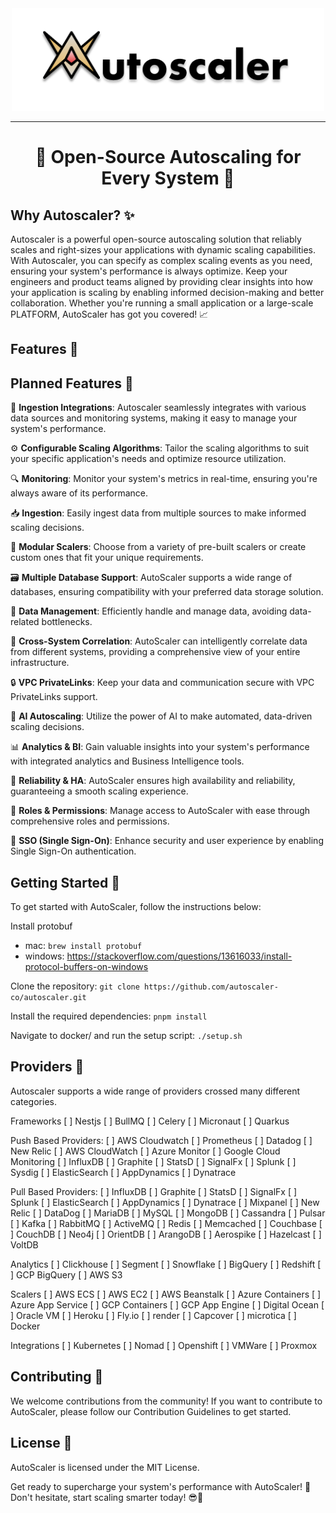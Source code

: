 <div align="center">
  <picture>
    <source media=   srcset="assets/AutoScaler.png">
    <img src=assets/AutoScaler.png width="500" alt="Auto"/>
  </picture>
</div>
<hr/>
<h1 align="center"> 🚀 Open-Source Autoscaling for Every System 🚀</h1>

## Why Autoscaler? ✨
Autoscaler is a powerful open-source autoscaling solution that reliably scales and right-sizes your applications with dynamic scaling capabilities.
With Autoscaler, you can specify as complex scaling events as you need, ensuring your system's performance is always optimize.
Keep your engineers and product teams aligned by providing clear insights into how your application is scaling by enabling informed decision-making and better collaboration.
Whether you're running a small application or a large-scale PLATFORM, AutoScaler has got you covered! 📈

## Features 🎉

## Planned Features 🔧
🔌 **Ingestion Integrations**: Autoscaler seamlessly integrates with various data sources and monitoring systems, making it easy to manage your system's performance.

⚙️ **Configurable Scaling Algorithms**: Tailor the scaling algorithms to suit your specific application's needs and optimize resource utilization.

🔍 **Monitoring**: Monitor your system's metrics in real-time, ensuring you're always aware of its performance.

📥 **Ingestion**: Easily ingest data from multiple sources to make informed scaling decisions.

🧩 **Modular Scalers**: Choose from a variety of pre-built scalers or create custom ones that fit your unique requirements.

🗃️ **Multiple Database Support**: AutoScaler supports a wide range of databases, ensuring compatibility with your preferred data storage solution.

💾 **Data Management**: Efficiently handle and manage data, avoiding data-related bottlenecks.

🔗 **Cross-System Correlation**: AutoScaler can intelligently correlate data from different systems, providing a comprehensive view of your entire infrastructure.

🔒 **VPC PrivateLinks**: Keep your data and communication secure with VPC PrivateLinks support.

🤖 **AI Autoscaling**: Utilize the power of AI to make automated, data-driven scaling decisions.

📊 **Analytics & BI**: Gain valuable insights into your system's performance with integrated analytics and Business Intelligence tools.

🏃 **Reliability & HA**: AutoScaler ensures high availability and reliability, guaranteeing a smooth scaling experience.

🔑 **Roles & Permissions**: Manage access to AutoScaler with ease through comprehensive roles and permissions.

🔐 **SSO (Single Sign-On)**: Enhance security and user experience by enabling Single Sign-On authentication.

## Getting Started 🏁
To get started with AutoScaler, follow the instructions below:

Install protobuf
- mac: ```brew install protobuf```
- windows: https://stackoverflow.com/questions/13616033/install-protocol-buffers-on-windows

Clone the repository: `git clone https://github.com/autoscaler-co/autoscaler.git`

Install the required dependencies: `pnpm install`

Navigate to docker/ and run the setup script: `./setup.sh`

## Providers 📡
Autoscaler supports a wide range of providers crossed many different categories.

Frameworks
[ ] Nestjs
[ ] BullMQ
[ ] Celery
[ ] Micronaut
[ ] Quarkus

Push Based Providers:
[ ] AWS Cloudwatch
[ ] Prometheus
[ ] Datadog
[ ] New Relic
[ ] AWS CloudWatch
[ ] Azure Monitor
[ ] Google Cloud Monitoring
[ ] InfluxDB
[ ] Graphite
[ ] StatsD
[ ] SignalFx
[ ] Splunk
[ ] Sysdig
[ ] ElasticSearch
[ ] AppDynamics
[ ] Dynatrace

Pull Based Providers:
[ ] InfluxDB
[ ] Graphite
[ ] StatsD
[ ] SignalFx
[ ] Splunk
[ ] ElasticSearch
[ ] AppDynamics
[ ] Dynatrace
[ ] Mixpanel
[ ] New Relic
[ ] DataDog
[ ] MariaDB
[ ] MySQL
[ ] MongoDB
[ ] Cassandra
[ ] Pulsar
[ ] Kafka
[ ] RabbitMQ
[ ] ActiveMQ
[ ] Redis
[ ] Memcached
[ ] Couchbase
[ ] CouchDB
[ ] Neo4j
[ ] OrientDB
[ ] ArangoDB
[ ] Aerospike
[ ] Hazelcast
[ ] VoltDB

Analytics
[ ] Clickhouse
[ ] Segment
[ ] Snowflake
[ ] BigQuery
[ ] Redshift
[ ] GCP BigQuery
[ ] AWS S3

Scalers
[ ] AWS ECS
[ ] AWS EC2
[ ] AWS Beanstalk
[ ] Azure Containers
[ ] Azure App Service
[ ] GCP Containers
[ ] GCP App Engine
[ ] Digital Ocean
[ ] Oracle VM
[ ] Heroku
[ ] Fly.io
[ ] render
[ ] Capcover
[ ] microtica
[ ] Docker

Integrations
[ ] Kubernetes
[ ] Nomad
[ ] Openshift
[ ] VMWare
[ ] Proxmox

## Contributing 🤝
We welcome contributions from the community! If you want to contribute to AutoScaler, please follow our Contribution Guidelines to get started.

## License 📜
AutoScaler is licensed under the MIT License.

Get ready to supercharge your system's performance with AutoScaler! 🚀 Don't hesitate, start scaling smarter today! 😎💪
